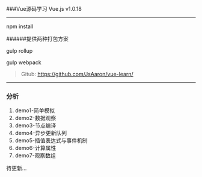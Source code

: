 
###Vue源码学习  Vue.js v1.0.18

****
npm install

######提供两种打包方案

gulp rollup

gulp webpack

>Gitub: <https://github.com/JsAaron/vue-learn/>

****
### 分析

<ol>
<li>demo1-简单模拟</li>
<li>demo2-数据观察</li>
<li>demo3-节点编译</li>
<li>demo4-异步更新队列</li>
<li>demo5-插值表达式与事件机制</li>
<li>demo6-计算属性</li>
<li>demo7-观察数组</li> 
</ol>
待更新…
